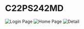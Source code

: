 # C22PS242MD
![Login Page](https://user-images.githubusercontent.com/75372211/173248505-5bedae4c-389f-4942-8d41-7755c08fd258.png)
![Home Page](https://user-images.githubusercontent.com/75372211/173248509-dc8ad056-a4ef-47e5-a3e9-e0dc9c00e7b8.png)
![Detail](https://user-images.githubusercontent.com/75372211/173248511-4089673a-eb71-4dca-9588-f175748395bd.png)
